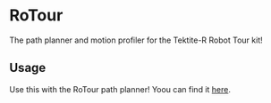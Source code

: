 # RoTour
The path planner and motion profiler for the Tektite-R Robot Tour kit!

## Usage
Use this with the RoTour path planner! Yoou can find it [here](https://github.com/TektiteBiz/rotour).
